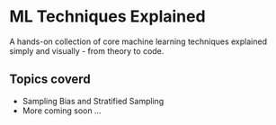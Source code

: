 # ML Techniques Explained

A hands-on collection of core machine learning techniques explained simply and visually  - from theory to code.


## Topics coverd

- Sampling Bias and Stratified Sampling
- More coming soon ...




